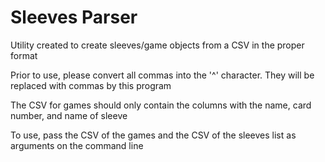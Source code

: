 <h1> Sleeves Parser </h1>

Utility created to create sleeves/game objects from a CSV in the proper format

Prior to use, please convert all commas into the '^' character.  They will be replaced with commas by this program

The CSV for games should only contain the columns with the name, card number, and name of sleeve

To use, pass the CSV of the games and the CSV of the sleeves list as arguments on the command line

